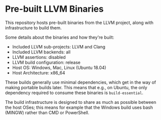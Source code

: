 # Pre-built LLVM Binaries

This repository hosts pre-built binaries from the LLVM project, along
with infrastructure to build them.

Some details about the binaries and how they're built:

  * Included LLVM sub-projects: LLVM and Clang
  * Included LLVM backends: all
  * LLVM assertions: disabled
  * LLVM build configuration: release
  * Host OS: Windows, Mac, Linux (Ubuntu 18.04)
  * Host Architecture: x86_64

These builds generally use minimal dependencies, which get in the way
of making portable builds later. This means that e.g., on Ubuntu, the
only dependency required to consume these binaries is
`build-essential`.

The build infrastructure is designed to share as much as possible
between the host OSes; this means for example that the Windows build
uses bash (MINGW) rather than CMD or PowerShell.
